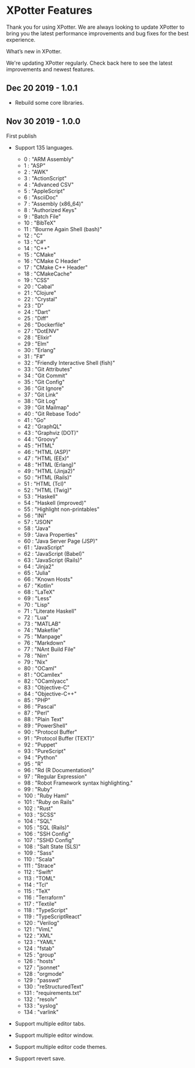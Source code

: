 # XPotter Features

Thank you for using XPotter. We are always looking to update XPotter to bring you the latest performance improvements and bug fixes for the best experience.

What’s new in XPotter.

We're updating XPotter regularly. Check back here to see the latest improvements and newest features.  

## Dec 20 2019 - 1.0.1

- Rebuild some core libraries.

## Nov 30 2019 - 1.0.0

First publish

* Support 135 languages.
  - 0 : "ARM Assembly"
  - 1 : "ASP"
  - 2 : "AWK"
  - 3 : "ActionScript"
  - 4 : "Advanced CSV"
  - 5 : "AppleScript"
  - 6 : "AsciiDoc"
  - 7 : "Assembly (x86_64)"
  - 8 : "Authorized Keys"
  - 9 : "Batch File"
  - 10 : "BibTeX"
  - 11 : "Bourne Again Shell (bash)"
  - 12 : "C"
  - 13 : "C#"
  - 14 : "C++"
  - 15 : "CMake"
  - 16 : "CMake C Header"
  - 17 : "CMake C++ Header"
  - 18 : "CMakeCache"
  - 19 : "CSS"
  - 20 : "Cabal"
  - 21 : "Clojure"
  - 22 : "Crystal"
  - 23 : "D"
  - 24 : "Dart"
  - 25 : "Diff"
  - 26 : "Dockerfile"
  - 27 : "DotENV"
  - 28 : "Elixir"
  - 29 : "Elm"
  - 30 : "Erlang"
  - 31 : "F#"
  - 32 : "Friendly Interactive Shell (fish)"
  - 33 : "Git Attributes"
  - 34 : "Git Commit"
  - 35 : "Git Config"
  - 36 : "Git Ignore"
  - 37 : "Git Link"
  - 38 : "Git Log"
  - 39 : "Git Mailmap"
  - 40 : "Git Rebase Todo"
  - 41 : "Go"
  - 42 : "GraphQL"
  - 43 : "Graphviz (DOT)"
  - 44 : "Groovy"
  - 45 : "HTML"
  - 46 : "HTML (ASP)"
  - 47 : "HTML (EEx)"
  - 48 : "HTML (Erlang)"
  - 49 : "HTML (Jinja2)"
  - 50 : "HTML (Rails)"
  - 51 : "HTML (Tcl)"
  - 52 : "HTML (Twig)"
  - 53 : "Haskell"
  - 54 : "Haskell (improved)"
  - 55 : "Highlight non-printables"
  - 56 : "INI"
  - 57 : "JSON"
  - 58 : "Java"
  - 59 : "Java Properties"
  - 60 : "Java Server Page (JSP)"
  - 61 : "JavaScript"
  - 62 : "JavaScript (Babel)"
  - 63 : "JavaScript (Rails)"
  - 64 : "Jinja2"
  - 65 : "Julia"
  - 66 : "Known Hosts"
  - 67 : "Kotlin"
  - 68 : "LaTeX"
  - 69 : "Less"
  - 70 : "Lisp"
  - 71 : "Literate Haskell"
  - 72 : "Lua"
  - 73 : "MATLAB"
  - 74 : "Makefile"
  - 75 : "Manpage"
  - 76 : "Markdown"
  - 77 : "NAnt Build File"
  - 78 : "Nim"
  - 79 : "Nix"
  - 80 : "OCaml"
  - 81 : "OCamllex"
  - 82 : "OCamlyacc"
  - 83 : "Objective-C"
  - 84 : "Objective-C++"
  - 85 : "PHP"
  - 86 : "Pascal"
  - 87 : "Perl"
  - 88 : "Plain Text"
  - 89 : "PowerShell"
  - 90 : "Protocol Buffer"
  - 91 : "Protocol Buffer (TEXT)"
  - 92 : "Puppet"
  - 93 : "PureScript"
  - 94 : "Python"
  - 95 : "R"
  - 96 : "Rd (R Documentation)"
  - 97 : "Regular Expression"
  - 98 : "Robot Framework syntax highlighting."
  - 99 : "Ruby"
  - 100 : "Ruby Haml"
  - 101 : "Ruby on Rails"
  - 102 : "Rust"
  - 103 : "SCSS"
  - 104 : "SQL"
  - 105 : "SQL (Rails)"
  - 106 : "SSH Config"
  - 107 : "SSHD Config"
  - 108 : "Salt State (SLS)"
  - 109 : "Sass"
  - 110 : "Scala"
  - 111 : "Strace"
  - 112 : "Swift"
  - 113 : "TOML"
  - 114 : "Tcl"
  - 115 : "TeX"
  - 116 : "Terraform"
  - 117 : "Textile"
  - 118 : "TypeScript"
  - 119 : "TypeScriptReact"
  - 120 : "Verilog"
  - 121 : "VimL"
  - 122 : "XML"
  - 123 : "YAML"
  - 124 : "fstab"
  - 125 : "group"
  - 126 : "hosts"
  - 127 : "jsonnet"
  - 128 : "orgmode"
  - 129 : "passwd"
  - 130 : "reStructuredText"
  - 131 : "requirements.txt"
  - 132 : "resolv"
  - 133 : "syslog"
  - 134 : "varlink"

* Support multiple editor tabs.
* Support multiple editor window.
* Support multiple editor code themes.
* Support revert save.
